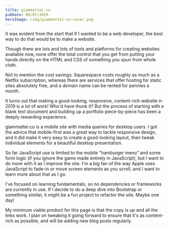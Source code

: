 ```yaml
---
title: giammattei.co
pubDate: 08/07/2019
heroImage: /img/giammattei-co-cover.png
---
```


It was evident from the start that if I wanted to be a web developer, the best way to do that would be to make a website.

Though there are lots and lots of tools and platforms for creating websites available now, none offer the total control that you get from putting your hands directly on the HTML and CSS of something you spun from whole cloth.

Not to mention the cost savings: Squarespace costs roughly as much as a Netflix subscription, whereas there are services that offer hosting for static sites absolutely free, and a domain name can be rented for pennies a month.

It turns out that making a good-looking, responsive, content-rich website in 2019 is a lot of work! Who'd have thunk it? But the process of starting with a blank text document and building up a portfolio piece-by-piece has been a deeply rewarding experience.

giammattei.co is a mobile site with media queries for desktop users. I got the advice that mobile-first was a great way to tackle responsive design, and it did make it very easy to create a good-looking layout, then tweak individual elements for a beautiful desktop presentation.

So far JavaScript use is limited to the mobile "hamburger menu" and some form logic (if you ignore the game made entirely in JavaScript), but I want to do more with it as I improve the site. I'm a big fan of the way Apple uses JavaScript to fade-in or move screen elements as you scroll, and I want to learn more about that as I go.

I've focused on learning fundamentals, so no dependencies or frameworks are currently in use. If I decide to do a deep dive into Bootstrap or something similar, it might be a fun project to refactor the site. Maybe one day!

My minimum viable product for this page is that the copy is up and all the links work. I plan on tweaking it going forward to ensure that it's as content-rich as possible, and will be adding new blog posts regularly.
